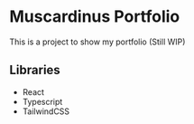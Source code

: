 # Muscardinus Portfolio

This is a project to show my portfolio (Still WIP)

## Libraries
- React
- Typescript
- TailwindCSS
